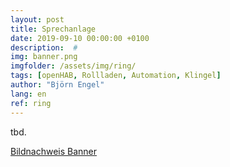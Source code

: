 ```yaml
---
layout: post
title: Sprechanlage
date: 2019-09-10 00:00:00 +0100
description:  #
img: banner.png
imgfolder: /assets/img/ring/
tags: [openHAB, Rollladen, Automation, Klingel]
author: "Björn Engel"
lang: en
ref: ring
---
```


tbd.

[Bildnachweis Banner][piccredit]

[piccredit]: https://pixabay.com/de/photos/t%C3%BCr-klingel-eingang-haust%C3%BCr-864735/
